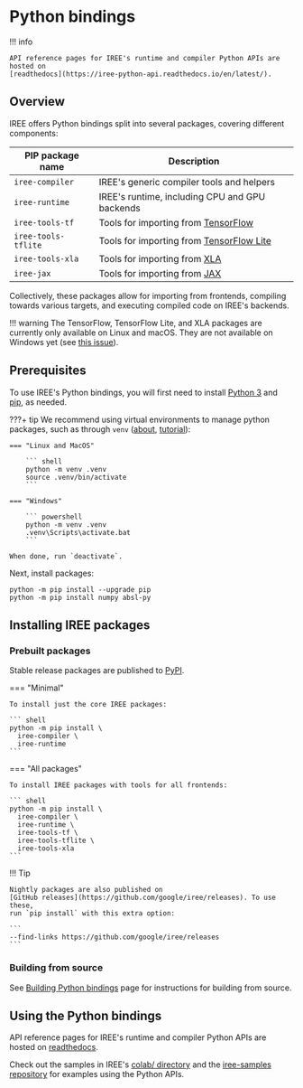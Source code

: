 # Python bindings

!!! info

    API reference pages for IREE's runtime and compiler Python APIs are hosted on
    [readthedocs](https://iree-python-api.readthedocs.io/en/latest/).

## Overview

IREE offers Python bindings split into several packages, covering different
components:

| PIP package name             | Description                                                                 |
|------------------------------|-----------------------------------------------------------------------------|
| `iree-compiler`     | IREE's generic compiler tools and helpers                                   |
| `iree-runtime`      | IREE's runtime, including CPU and GPU backends                              |
| `iree-tools-tf`     | Tools for importing from [TensorFlow](https://www.tensorflow.org/)          |
| `iree-tools-tflite` | Tools for importing from [TensorFlow Lite](https://www.tensorflow.org/lite) |
| `iree-tools-xla`    | Tools for importing from [XLA](https://www.tensorflow.org/xla)              |
| `iree-jax`          | Tools for importing from [JAX](https://github.com/google/jax)               |

Collectively, these packages allow for importing from frontends, compiling
towards various targets, and executing compiled code on IREE's backends.

!!! warning
    The TensorFlow, TensorFlow Lite, and XLA packages are currently only
    available on Linux and macOS. They are not available on Windows yet (see
    [this issue](https://github.com/google/iree/issues/6417)).

## Prerequisites

To use IREE's Python bindings, you will first need to install
[Python 3](https://www.python.org/downloads/) and
[pip](https://pip.pypa.io/en/stable/installing/), as needed.

???+ tip
    We recommend using virtual environments to manage python packages, such as
    through `venv`
    ([about](https://docs.python.org/3/library/venv.html),
    [tutorial](https://docs.python.org/3/tutorial/venv.html)):

    === "Linux and MacOS"

        ``` shell
        python -m venv .venv
        source .venv/bin/activate
        ```

    === "Windows"

        ``` powershell
        python -m venv .venv
        .venv\Scripts\activate.bat
        ```

    When done, run `deactivate`.

<!-- TODO(??): use setup.py install_requires for any dependencies IREE needs -->

Next, install packages:

``` shell
python -m pip install --upgrade pip
python -m pip install numpy absl-py
```

## Installing IREE packages

### Prebuilt packages

Stable release packages are published to
[PyPI](https://pypi.org/user/google-iree-pypi-deploy/).

=== "Minimal"

    To install just the core IREE packages:

    ``` shell
    python -m pip install \
      iree-compiler \
      iree-runtime
    ```

=== "All packages"

    To install IREE packages with tools for all frontends:

    ``` shell
    python -m pip install \
      iree-compiler \
      iree-runtime \
      iree-tools-tf \
      iree-tools-tflite \
      iree-tools-xla
    ```

!!! Tip

    Nightly packages are also published on
    [GitHub releases](https://github.com/google/iree/releases). To use these,
    run `pip install` with this extra option:

    ```
    --find-links https://github.com/google/iree/releases
    ```

### Building from source

See [Building Python bindings](../../building-from-source/python-bindings-and-importers/#building-python-bindings)
page for instructions for building from source.

## Using the Python bindings

API reference pages for IREE's runtime and compiler Python APIs are hosted on
[readthedocs](https://iree-python-api.readthedocs.io/en/latest/).

Check out the samples in IREE's
[colab/ directory](https://github.com/google/iree/tree/main/colab) and the
[iree-samples repository](https://github.com/google/iree-samples) for examples
using the Python APIs.

<!-- ## Troubleshooting -->

<!-- TODO(scotttodd): update python, update pip, search GitHub issues -->
